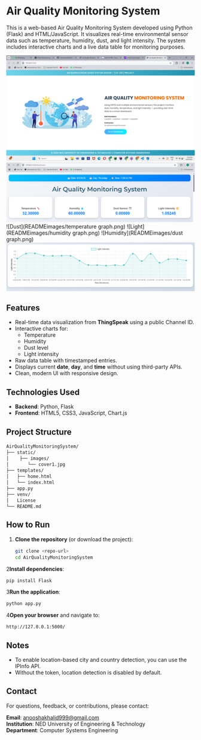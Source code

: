 # Air Quality Monitoring System

This is a web-based Air Quality Monitoring System developed using Python (Flask) and HTML/JavaScript. It visualizes real-time environmental sensor data such as temperature, humidity, dust, and light intensity. The system includes interactive charts and a live data table for monitoring purposes.

![Index](READMEimages/dashboard-preview.png)
![Temperature](READMEimages/dashboard.png)
![Dust](READMEimages/temperature graph.png)
![Light](READMEimages/humidity graph.png)
![Humidity](READMEimages/dust graph.png)
![Raw Data Table](READMEimages/light.png)




## Features

- Real-time data visualization from **ThingSpeak** using a public Channel ID.
- Interactive charts for:
  - Temperature
  - Humidity
  - Dust level
  - Light intensity
- Raw data table with timestamped entries.
- Displays current **date**, **day**, and **time** without using third-party APIs.
- Clean, modern UI with responsive design.


## Technologies Used

- **Backend**: Python, Flask
- **Frontend**: HTML5, CSS3, JavaScript, Chart.js


## Project Structure

```
AirQualityMonitoringSystem/
├── static/
│    ├── images/
│       └── cover1.jpg
├── templates/
│   ├── home.html
│   └── index.html
├── app.py
├── venv/
│   License
└── README.md
```


## How to Run

1. **Clone the repository** (or download the project):
   ```bash
   git clone <repo-url>
   cd AirQualityMonitoringSystem
   ```

2**Install dependencies**:
   ```bash
   pip install Flask
   ```

3**Run the application**:
   ```bash
   python app.py
   ```

4**Open your browser** and navigate to:
   ```
   http://127.0.0.1:5000/
   ```


## Notes

- To enable location-based city and country detection, you can use the IPInfo API.
- Without the token, location detection is disabled by default.


## Contact

For questions, feedback, or contributions, please contact:

**Email**: anooshakhalid999@gmail.com  
**Institution**: NED University of Engineering & Technology  
**Department**: Computer Systems Engineering
